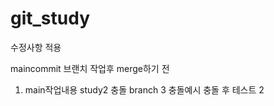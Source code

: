 # git_study

수정사항 적용

maincommit 브랜치 작업후
merge하기 전

1. main작업내용
   study2 충돌
   branch 3 충돌예시
   충돌 후 테스트 2
